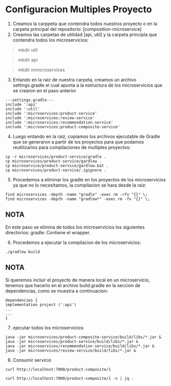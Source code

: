 # Configuracion Multiples Proyecto

1. Creamos la carppeta que contendra todos nuestros proyecto o en la carpeta principal del repositorio:
 [composition-microservice]
2. Creamos las carpetas de utilidad [api, util] y la carpeta principla que contendra todos los microservicios:
   
> mkdir util
   
> mkdir api

> mkdir mmicroservices

3. Entando en la raiz de nuestra carpeta, creamos un archivo settings.gradle el cual apunta a la estructura de los microservicios que se crearon en el paso anterior

```
---settings.gradle---
include ':api'
include ':util'
include ':microservices:product-service'
include ':microservices:review-service'
include ':microservices:recommendation-service'
include ':microservices:product-composite-service'
```
4.  Luego entando en la raiz, copiamos los archivos ejecutable de Gradle que se generaron a partir de los proyectos para que podamos reutilizarlos para compilaciones de multiples proyectos:
```
cp -r microservices/product-service/gradle .
cp microservices/product-service/gardlew .
cp microservice/product-service/gardlew.bat .
cp microservices/product-service/.igignore .
```
5. Procedemos a eliminar los gradle en los proyectos de los microservicios ya que no lo necesitamos, la compilacion se hara desde la raiz:

```
find microservices -depth -name "gradle" -exec rm -rfv "{}" \; 
find microservices -depth -name "gradlew*" -exec rm -fv "{}" \; 
```

## NOTA
En este paso se elimina de todos los microservicios los siguientes directorios:
gradle: Contiene el wrapper.


6. Procedemos a ejecutar la compilacion de los microservicios:
```
./gradlew build
```
## NOTA
Si queremos incluir el proyecto de manera local en un microservicio, tenemos que hacerlo en el archivo build.gradle en la seccion de dependencias, como se muestra a continuacion:
```
dependencies {
implementation project (':api')
...
...
}
```

7. ejecutar todos los microservicios:
```
java -jar microservices/product-composite-service/build/libs/*.jar &
java -jar microservices/product-service/build/libs/*.jar &
java -jar microservices/recommendation-service/build/libs/*.jar &
java -jar microservices/review-service/build/libs/*.jar &
```
8. Consumir servicio
```
curl http://localhost:7000/product-composite/1
```

```
curl http://localhost:7000/product-composite/1 -s | jq .
```
